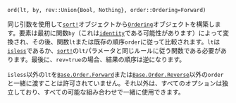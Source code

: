 ```
ord(lt, by, rev::Union{Bool, Nothing}, order::Ordering=Forward)
```

同じ引数を使用して[`sort!`](@ref)オブジェクトから[`Ordering`](@ref)オブジェクトを構築します。要素は最初に関数`by`（これは[`identity`](@ref)である可能性があります）によって変換され、その後、関数`lt`または既存の順序`order`に従って比較されます。`lt`は[`isless`](@ref)であるか、[`sort!`](@ref)の`lt`パラメータと同じルールに従う関数である必要があります。最後に、`rev=true`の場合、結果の順序は逆になります。

`isless`以外の`lt`を[`Base.Order.Forward`](@ref)または[`Base.Order.Reverse`](@ref)以外の`order`と一緒に渡すことは許可されていません。それ以外は、すべてのオプションは独立しており、すべての可能な組み合わせで一緒に使用できます。
